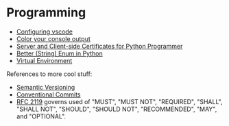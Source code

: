 # Programming

* [Configuring vscode](../apps/vscode.html)
* [Color your console output](color-console.html)
* [Server and Client-side Certificates for Python Programmer](https.html)
* [Better (String) Enum in Python](python-string-enum.html)
* [Virtual Environment](pyenv-virtualenv.html)

References to more cool stuff:

* [Semantic Versioning](https://semver.org/)
* [Conventional Commits](https://www.conventionalcommits.org/en/v1.0.0/#summary)
* [RFC 2119](https://www.ietf.org/rfc/rfc2119.txt)
governs used of "MUST", "MUST NOT", "REQUIRED", "SHALL", "SHALL NOT", "SHOULD",
"SHOULD NOT", "RECOMMENDED", "MAY", and "OPTIONAL".
